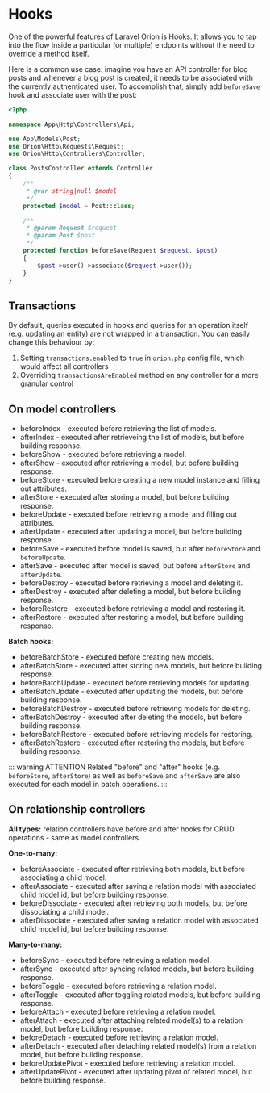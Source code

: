# Hooks

One of the powerful features of Laravel Orion is Hooks. It allows you to tap into the flow inside a particular (or multiple) endpoints without the need to override a method itself.

Here is a common use case: imagine you have an API controller for blog posts and whenever a blog post is created, it needs to be associated with the currently authenticated user. To accomplish that, simply add `beforeSave` hook and associate user with the post:

```php
<?php

namespace App\Http\Controllers\Api;

use App\Models\Post;
use Orion\Http\Requests\Request;
use Orion\Http\Controllers\Controller;

class PostsController extends Controller
{
    /**
     * @var string|null $model
     */
    protected $model = Post::class;

    /**
     * @param Request $request
     * @param Post $post
     */
    protected function beforeSave(Request $request, $post)
    {
        $post->user()->associate($request->user());
    }
}
```

## Transactions

By default, queries executed in hooks and queries for an operation itself (e.g. updating an entity) are not wrapped in a transaction. You can easily change this behaviour by:

1. Setting `transactions.enabled` to `true` in `orion.php` config file, which would affect all controllers
2. Overriding `transactionsAreEnabled` method on any controller for a more granular control

## On model controllers

* beforeIndex - executed before retrieving the list of models.
* afterIndex - executed after retrieveing the list of models, but before building response.
* beforeShow - executed before retrieving a model.
* afterShow - executed after retrieving a model, but before building response.
* beforeStore - executed before creating a new model instance and filling out attributes.
* afterStore - executed after storing a model, but before building response.
* beforeUpdate - executed before retrieving a model and filling out attributes.
* afterUpdate - executed after updating a model, but before building response.
* beforeSave - executed before model is saved, but after `beforeStore` and `beforeUpdate`.
* afterSave - executed after model is saved, but before `afterStore` and `afterUpdate`.
* beforeDestroy - executed before retrieving a model and deleting it.
* afterDestroy - executed after deleting a model, but before building response.
* beforeRestore - executed before retrieving a model and restoring it.
* afterRestore - executed after restoring a model, but before building response.

**Batch hooks:**

* beforeBatchStore - executed before creating new models.
* afterBatchStore - executed after storing new models, but before building response.
* beforeBatchUpdate - executed before retrieving models for updating.
* afterBatchUpdate - executed after updating the models, but before building response.
* beforeBatchDestroy - executed before retrieving models for deleting.
* afterBatchDestroy - executed after deleting the models, but before building response.
* beforeBatchRestore - executed before retrieving models for restoring.
* afterBatchRestore - executed after restoring the models, but before building response.

::: warning ATTENTION
Related "before" and "after" hooks (e.g. `beforeStore`, `afterStore`) as well as `beforeSave` and `afterSave` are also executed for each model in batch operations.
:::

## On relationship controllers

**All types:** relation controllers have before and after hooks for CRUD operations - same as model controllers.

**One-to-many:**

* beforeAssociate - executed after retrieving both models, but before associating a child model.
* afterAssociate - executed after saving a relation model with associated child model id, but before building response.
* beforeDissociate - executed after retrieving both models, but before dissociating a child model.
* afterDissociate - executed after saving a relation model with associated child model id, but before building response.

**Many-to-many:**

* beforeSync - executed before retrieving a relation model.
* afterSync - executed after syncing related models, but before building response.
* beforeToggle - executed before retrieving a relation model.
* afterToggle - executed after toggling related models, but before building response.
* beforeAttach - executed before retrieving a relation model.
* afterAttach - executed after attaching related model(s) to a relation model, but before building response.
* beforeDetach - executed before retrieving a relation model.
* afterDetach - executed after detaching related model(s) from a relation model, but before building response.
* beforeUpdatePivot - executed before retrieving a relation model.
* afterUpdatePivot - executed after updating pivot of related model, but before building response.
